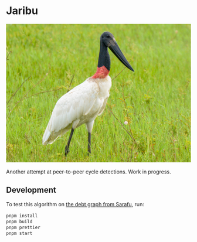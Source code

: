 # Jaribu
![Jaribu](./jaribu.jpeg)

Another attempt at peer-to-peer cycle detections. Work in progress.

## Development
To test this algorithm on [the debt graph from Sarafu](https://raw.githubusercontent.com/ledgerloops/strategy-pit/960e74128d87b55dc05a4e11e45089676d4b0f43/debt.csv), run:
```
pnpm install
pnpm build
pnpm prettier
pnpm start
```